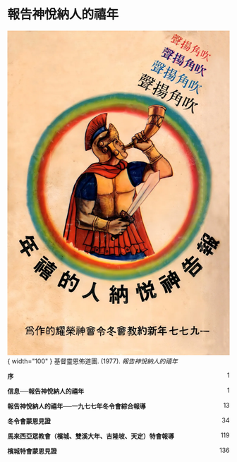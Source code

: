 # 報告神悅納人的禧年
![](../images/cover/報告神悅納人的禧年.webp){ width="100" }
基督靈恩佈道團. (1977). *報告神悅納人的禧年*

**序** <span style="float: right;">1</span>

**信息──報告神悅納人的禧年** <span style="float: right;">1</span>

**報告神悅納人的禧年──一九七七年冬令會綜合報導** <span style="float: right;">13</span>

**冬令會蒙恩見證** <span style="float: right;">34</span>

**馬來西亞眾教會（檳城、雙溪大年、吉隆坡、天定）特會報導** <span style="float: right;">119</span>

**檳城特會蒙恩見證** <span style="float: right;">136</span>
